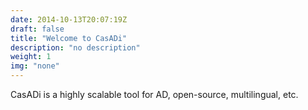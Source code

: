 ```yaml
---
date: 2014-10-13T20:07:19Z
draft: false
title: "Welcome to CasADi"
description: "no description"
weight: 1
img: "none"
---
```


CasADi is a highly <emph>scalable</emph> tool for <emph>AD</emph>, open-source, multilingual, etc.
